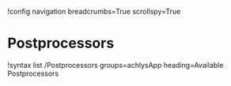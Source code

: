 !config navigation breadcrumbs=True scrollspy=True

# Postprocessors

!syntax list /Postprocessors groups=achlysApp heading=Available Postprocessors
